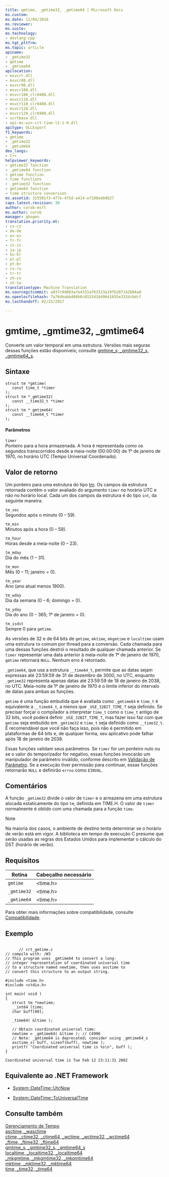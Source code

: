 ```yaml
---
title: gmtime, _gmtime32, _gmtime64 | Microsoft Docs
ms.custom: 
ms.date: 11/04/2016
ms.reviewer: 
ms.suite: 
ms.technology:
- devlang-cpp
ms.tgt_pltfrm: 
ms.topic: article
apiname:
- _gmtime32
- gmtime
- _gmtime64
apilocation:
- msvcrt.dll
- msvcr80.dll
- msvcr90.dll
- msvcr100.dll
- msvcr100_clr0400.dll
- msvcr110.dll
- msvcr110_clr0400.dll
- msvcr120.dll
- msvcr120_clr0400.dll
- ucrtbase.dll
- api-ms-win-crt-time-l1-1-0.dll
apitype: DLLExport
f1_keywords:
- gmtime
- _gmtime32
- _gmtime64
dev_langs:
- C++
helpviewer_keywords:
- gmtime32 function
- _gmtime64 function
- gmtime function
- time functions
- _gmtime32 function
- gmtime64 function
- time structure conversion
ms.assetid: 315501f3-477e-475d-a414-ef100ee0db27
caps.latest.revision: 30
author: corob-msft
ms.author: corob
manager: ghogen
translation.priority.mt:
- cs-cz
- de-de
- es-es
- fr-fr
- it-it
- ja-jp
- ko-kr
- pl-pl
- pt-br
- ru-ru
- tr-tr
- zh-cn
- zh-tw
translationtype: Machine Translation
ms.sourcegitcommit: a937c9d083a7e4331af63323a19fb207142604a0
ms.openlocfilehash: 7a76dbabb486b6c0153d1849641655e332dcbdcf
ms.lasthandoff: 02/25/2017

---
```

# <a name="gmtime-gmtime32-gmtime64"></a>gmtime, _gmtime32, _gmtime64
Converte um valor temporal em uma estrutura. Versões mais seguras dessas funções estão disponíveis; consulte [gmtime_s, _gmtime32_s, _gmtime64_s](../../c-runtime-library/reference/gmtime-s-gmtime32-s-gmtime64-s.md).  
  
## <a name="syntax"></a>Sintaxe  
  
```  
struct tm *gmtime(   
   const time_t *timer   
);  
struct tm *_gmtime32(   
   const __time32_t *timer   
);  
struct tm *_gmtime64(   
   const __time64_t *timer   
);  
```  
  
#### <a name="parameters"></a>Parâmetros  
 `timer`  
 Ponteiro para a hora armazenada. A hora é representada como os segundos transcorridos desde a meia-noite (00:00:00) de 1º de janeiro de 1970, no horário UTC (Tempo Universal Coordenado).  
  
## <a name="return-value"></a>Valor de retorno  
 Um ponteiro para uma estrutura do tipo [tm](../../c-runtime-library/standard-types.md). Os campos da estrutura retornada contêm o valor avaliado do argumento `timer` no horário UTC e não no horário local. Cada um dos campos da estrutura é do tipo `int`, da seguinte maneira:  
  
 `tm_sec`  
 Segundos após o minuto (0 – 59).  
  
 `tm_min`  
 Minutos após a hora (0 – 59).  
  
 `tm_hour`  
 Horas desde a meia-noite (0 – 23).  
  
 `tm_mday`  
 Dia do mês (1 – 31).  
  
 `tm_mon`  
 Mês (0 – 11; janeiro = 0).  
  
 `tm_year`  
 Ano (ano atual menos 1900).  
  
 `tm_wday`  
 Dia da semana (0 – 6; domingo = 0).  
  
 `tm_yday`  
 Dia do ano (0 – 365; 1º de janeiro = 0).  
  
 `tm_isdst`  
 Sempre 0 para `gmtime`.  
  
 As versões de 32 e de 64 bits de `gmtime`, `mktime`, `mkgmtime` e `localtime` usam uma estrutura `tm` comum por thread para a conversão. Cada chamada para uma dessas funções destrói o resultado de qualquer chamada anterior. Se `timer` representar uma data anterior à meia-noite de 1º de janeiro de 1970, `gmtime` retornará `NULL`. Nenhum erro é retornado.  
  
 `_gmtime64`, que usa a estrutura `__time64_t`, permite que as datas sejam expressas até 23:59:59 de 31 de dezembro de 3000, no UTC, enquanto `_gmtime32` representa apenas datas até 23:59:59 de 18 de janeiro de 2038, no UTC. Meia-noite de 1º de janeiro de 1970 é o limite inferior do intervalo de datas para ambas as funções.  
  
 `gmtime` é uma função embutida que é avaliada como `_gmtime64` e `time_t` é equivalente a `__time64_t`, a menos que `_USE_32BIT_TIME_T` seja definido. Se precisar forçar o compilador a interpretar `time_t` como o `time_t` antigo de 32 bits, você poderá definir `_USE_32BIT_TIME_T`, mas fazer isso faz com que `gmtime` seja embutido em `_gmtime32` e `time_t` seja definido como `__time32_t`. É recomendável que você não faça isso, pois não é permitido em plataformas de 64 bits e, de qualquer forma, seu aplicativo pode falhar após 18 de janeiro de 2038.  
  
 Essas funções validam seus parâmetros. Se `timer` for um ponteiro nulo ou se o valor do temporizador for negativo, essas funções invocarão um manipulador de parâmetro inválido, conforme descrito em [Validação de Parâmetro](../../c-runtime-library/parameter-validation.md). Se a execução tiver permissão para continuar, essas funções retornarão `NULL` e definirão `errno` como `EINVAL`.  
  
## <a name="remarks"></a>Comentários  
 A função `_gmtime32` divide o valor de `timer` e o armazena em uma estrutura alocada estaticamente do tipo `tm`, definida em TIME.H. O valor de `timer` normalmente é obtido com uma chamada para a função `time`.  
  
> [!NOTE]
>  Na maioria dos casos, o ambiente de destino tenta determinar se o horário de verão está em vigor. A biblioteca em tempo de execução C presume que serão usadas as regras dos Estados Unidos para implementar o cálculo do DST (horário de verão).  
  
## <a name="requirements"></a>Requisitos  
  
|Rotina|Cabeçalho necessário|  
|-------------|---------------------|  
|`gmtime`|\<time.h>|  
|`_gmtime32`|\<time.h>|  
|`_gmtime64`|\<time.h>|  
  
 Para obter mais informações sobre compatibilidade, consulte [Compatibilidade](../../c-runtime-library/compatibility.md).  
  
## <a name="example"></a>Exemplo  
  
```  
  
      // crt_gmtime.c  
// compile with: /W3  
// This program uses _gmtime64 to convert a long-  
// integer representation of coordinated universal time  
// to a structure named newtime, then uses asctime to  
// convert this structure to an output string.  
  
#include <time.h>  
#include <stdio.h>  
  
int main( void )  
{  
   struct tm *newtime;  
   __int64 ltime;  
   char buff[80];  
  
   _time64( &ltime );  
  
   // Obtain coordinated universal time:  
   newtime = _gmtime64( &ltime ); // C4996  
   // Note: _gmtime64 is deprecated; consider using _gmtime64_s  
   asctime_s( buff, sizeof(buff), newtime );  
   printf( "Coordinated universal time is %s\n", buff );  
}  
```  
  
```Output  
Coordinated universal time is Tue Feb 12 23:11:31 2002  
```  
  
## <a name="net-framework-equivalent"></a>Equivalente ao .NET Framework  
  
-   [System::DateTime::UtcNow](https://msdn.microsoft.com/en-us/library/system.datetime.utcnow.aspx)  
  
-   [System::DateTime::ToUniversalTime](https://msdn.microsoft.com/en-us/library/system.datetime.touniversaltime.aspx)  
  
## <a name="see-also"></a>Consulte também  
 [Gerenciamento de Tempo](../../c-runtime-library/time-management.md)   
 [asctime, _wasctime](../../c-runtime-library/reference/asctime-wasctime.md)   
 [ctime, _ctime32, _ctime64, _wctime, _wctime32, _wctime64](../../c-runtime-library/reference/ctime-ctime32-ctime64-wctime-wctime32-wctime64.md)   
 [_ftime, _ftime32, _ftime64](../../c-runtime-library/reference/ftime-ftime32-ftime64.md)   
 [gmtime_s, _gmtime32_s, _gmtime64_s](../../c-runtime-library/reference/gmtime-s-gmtime32-s-gmtime64-s.md)   
 [localtime, _localtime32, _localtime64](../../c-runtime-library/reference/localtime-localtime32-localtime64.md)   
 [_mkgmtime, _mkgmtime32, _mkgmtime64](../../c-runtime-library/reference/mkgmtime-mkgmtime32-mkgmtime64.md)   
 [mktime, _mktime32, _mktime64](../../c-runtime-library/reference/mktime-mktime32-mktime64.md)   
 [time, _time32, _time64](../../c-runtime-library/reference/time-time32-time64.md)
